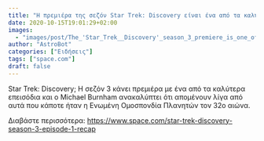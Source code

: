 ```yaml
---
title: "Η πρεμιέρα της σεζόν Star Trek: Discovery είναι ένα από τα καλύτερα επεισόδια της"
date: 2020-10-15T19:01:29+02:00
images:
  - "images/post/The_'Star_Trek__Discovery'_season_3_premiere_is_one_of_its_best_episodes_yet.jpg"
author: "AstroBot"
categories: ["Ειδήσεις"]
tags: ["space.com"]
draft: false
---
```


Star Trek: Discovery; Η σεζόν 3 κάνει πρεμιέρα με ένα από τα καλύτερα επεισόδια και ο Michael Burnham ανακαλύπτει ότι απομένουν λίγα από αυτά που κάποτε ήταν η Ενωμένη Ομοσπονδία Πλανητών τον 32ο αιώνα.

Διαβάστε περισσότερα: https://www.space.com/star-trek-discovery-season-3-episode-1-recap
